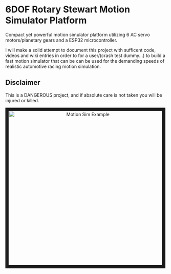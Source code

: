 # 6DOF Rotary Stewart Motion Simulator Platform
Compact yet powerful motion simulator platform utilizing 6 AC servo motors/planetary gears and a ESP32 microcontroller.

I will make a solid attempt to document this project with sufficent code, videos and wiki entries in order to for a user/(crash test dummy...) to build a fast motion simulator that can be can be used for the demanding speeds of realistic automotive racing motion simulation.

## Disclaimer 
This is a DANGEROUS project, and if absolute care is not taken you will be injured or killed.

<a align="center" href="http://www.youtube.com/watch?feature=player_embedded&v=mN0IrtdKdVY
" target="_blank"><img align="center" src="http://img.youtube.com/vi/mN0IrtdKdVY/0.jpg" 
alt="Motion Sim Example" height="480" border="10" /></a>